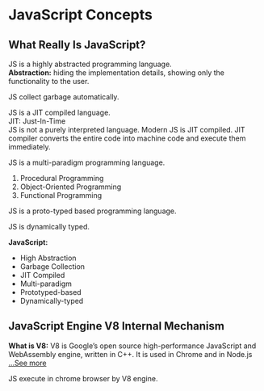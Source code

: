 # JavaScript Concepts

## What Really Is JavaScript?

JS is a highly abstracted programming language.  
**Abstraction:** hiding the implementation details, showing only the functionality to the user.

JS collect garbage automatically.

JS is a JIT compiled language.  
JIT: Just-In-Time  
JS is not a purely interpreted language. Modern JS is JIT compiled. JIT compiler converts the entire code into machine code and execute them immediately.

JS is a multi-paradigm programming language.  
1. Procedural Programming
2. Object-Oriented Programming
3. Functional Programming  
  
JS is a proto-typed based programming language.  

JS is dynamically typed.  

**JavaScript:**  
- High Abstraction
- Garbage Collection
- JIT Compiled
- Multi-paradigm
- Prototyped-based
- Dynamically-typed  

## JavaScript Engine V8 Internal Mechanism  

**What is V8:** V8 is Google’s open source high-performance JavaScript and WebAssembly engine, written in C++.  It is used in Chrome and in Node.js [...See more](https://v8.dev/)  

JS execute in chrome browser by V8 engine.